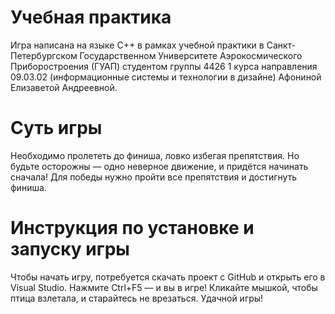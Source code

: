 # **Учебная практика** 
Игра написана на языке С++ в рамках учебной практики в Санкт-Петербургском Государственном Университете 
Аэрокосмического Приборостроения (ГУАП) студентом группы 4426 1 курса направления 09.03.02 (информационные
системы и технологии в дизайне) Афониной Елизаветой Андреевной. </br>
# **Суть игры** 
Необходимо пролететь до финиша, ловко избегая препятствия. Но 
будьте осторожны — одно неверное движение, и придётся начинать сначала! Для победы нужно
пройти все препятствия и достигнуть финиша. 
# **Инструкция по установке и запуску игры** 
Чтобы начать игру, потребуется скачать проект с GitHub и открыть его в Visual Studio.
Нажмите Ctrl+F5 — и вы в игре! Кликайте мышкой, чтобы птица взлетала, и старайтесь не 
врезаться. Удачной игры!

